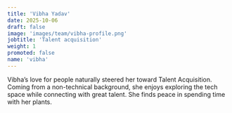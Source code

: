 ```yaml
---
title: 'Vibha Yadav'
date: 2025-10-06
draft: false
image: 'images/team/vibha-profile.png'
jobtitle: 'Talent acquisition'
weight: 1
promoted: false
name: 'vibha'
---
```


Vibha’s love for people naturally steered her toward Talent Acquisition. Coming from a non-technical background, she enjoys exploring the tech space while connecting with great talent. She finds peace in spending time with her plants.
